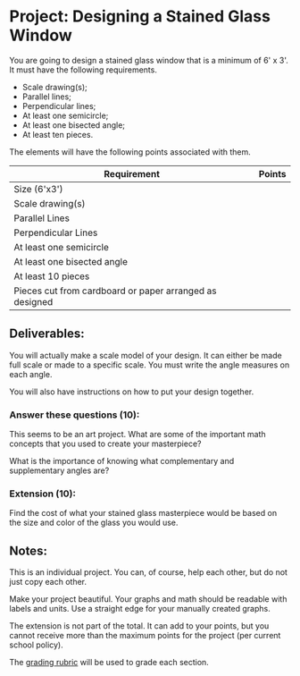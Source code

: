 # Project: Designing a Stained Glass Window

You are going to design a stained glass window that is a minimum of 6' x 3'.  It must have the following requirements.

* Scale drawing(s);
* Parallel lines;
* Perpendicular lines;
* At least one semicircle;
* At least one bisected angle;
* At least ten pieces.

The elements will have the following points associated with them.

Requirement | Points 
----------- | ------ 
Size (6'x3') |  
Scale drawing(s) |  
Parallel Lines |  
Perpendicular Lines |  
At least one semicircle |  
At least one bisected angle |  
At least 10 pieces |  
Pieces cut from cardboard or paper arranged as designed | 

## Deliverables:

You will actually make a scale model of your design.  It can either be made full scale or made to a specific scale.  You must write the angle measures on each angle.

You will also have instructions on how to put your design together.

### Answer these questions (10):

This seems to be an art project.  What are some of the important math concepts that you used to create your masterpiece?

What is the importance of knowing what complementary and supplementary angles are?

### Extension (10):

Find the cost of what your stained glass masterpiece would be based on the size and color of the glass you would use.

## Notes:

This is an individual project.  You can, of course, help each other, but do not just copy each other.

Make your project beautiful.  Your graphs and math should be readable with labels and units.  Use a straight edge for your manually created graphs.

The extension is not part of the total.  It can add to your points, but you cannot receive more than the maximum points for the project (per current school policy).

The [grading rubric](https://github.com/MichaelTMiyoshi/AppliedMathWithMiyoshi/blob/main/GradingCriteria.md) will be used to grade each section.

